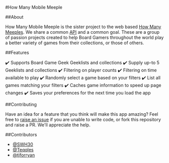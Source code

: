 #How Many Mobile Meeple

##About

How Many Mobile Meeple is the sister project to the web based [How Many Meeples](https://github.com/how-many-meeple/how-many-meeples).  We share a common [API](https://github.com/how-many-meeple/bgg-game-selector-api) and a common goal.  These are a group of passion projects created to help Board Gamers throughout the world play a better variety of games from their collections, or those of others.

##Features

:heavy_check_mark: Supports Board Game Geek Geeklists and collections
:heavy_check_mark: Supply up-to 5 Geeklists and collections
:heavy_check_mark: Filtering on player counts
:heavy_check_mark: Filtering on time available to play
:heavy_check_mark: Randomly select a game based on your filters
:heavy_check_mark: List all games matching your filters
:heavy_check_mark: Caches game information to speed up page changes
:heavy_check_mark: Saves your preferences for the next time you load the app

##Contributing

Have an idea for a feature that you think will make this app amazing?  Feel free to [raise an issue](https://github.com/how-many-meeple/how-many-meeples/issues) if you are unable to write code, or fork this repository and raise a PR.  We'll appreciate the help. 

##Contributors

- [@SWH30](https://github.com/SWH30)
- [@Teqqles](https://github.com/teqqles)
- [@tjforryan](https://github.com/tjforryan)



